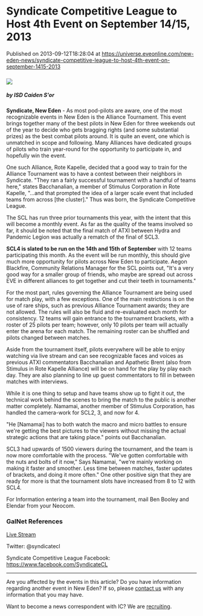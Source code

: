 # Syndicate Competitive League to Host 4th Event on September 14/15, 2013
Published on 2013-09-12T18:28:04 at https://universe.eveonline.com/new-eden-news/syndicate-competitive-league-to-host-4th-event-on-september-1415-2013

###   

![](http://web.ccpgamescdn.com/newssystem/media/64904/1/ISD_IC.png)

#####  by ISD Caiden S'or

**Syndicate, New Eden** \- As most pod-pilots are aware, one of the most recognizable events in New Eden is the Alliance Tournament. This event brings together many of the best pilots in New Eden for three weekends out of the year to decide who gets bragging rights (and some substantial prizes) as the best combat pilots around. It is quite an event, one which is unmatched in scope and following. Many Alliances have dedicated groups of pilots who train year-round for the opportunity to participate in, and hopefully win the event.

One such Alliance, Rote Kapelle, decided that a good way to train for the Alliance Tournament was to have a contest between their neighbors in Syndicate.  "They ran a fairly successful tournament with a handful of teams here," states Bacchanalian, a member of Stimulus Corporation in Rote Kapelle, "...and that prompted the idea of a larger scale event that included teams from across [the cluster]." Thus was born, the Syndicate Competitive League.

The SCL has run three prior tournaments this year, with the intent that this will become a monthly event. As far as the quality of the teams involved so far, it should be noted that the final match of ATXI between Hydra and Pandemic Legion was actually a rematch of the final of SCL3.

**SCL4 is slated to be run on the 14th and 15th of September** with 12 teams participating this month. As the event will be run monthly, this should give much more opportunity for pilots across New Eden to participate. Aegon Blackfire, Community Relations Manager for the SCL points out,  "It's a very good way for a smaller group of friends, who maybe are spread out across EVE in different alliances to get together and cut their teeth in tournaments."

For the most part, rules governing the Alliance Tournament are being used for match play, with a few exceptions. One of the main restrictions is on the use of rare ships, such as previous Alliance Tournament awards; they are not allowed. The rules will also be fluid and re-evaluated each month for consistency. 12 teams will gain entrance to the tournament brackets, with a roster of 25 pilots per team; however, only 10 pilots per team will actually enter the arena for each match. The remaining roster can be shuffled and pilots changed between matches.

Aside from the tournament itself, pilots everywhere will be able to enjoy watching via live stream and can see recognizable faces and voices as previous ATXI commentators Bacchanalian and Apathetic Brent (also from Stimulus in Rote Kapelle Alliance) will be on hand for the play by play each day. They are also planning to line up guest commentators to fill in between matches with interviews.

While it is one thing to setup and have teams show up to fight it out, the technical work behind the scenes to bring the match to the public is another matter completely. Namamai, another member of Stimulus Corporation, has handled the camera-work for SCL2, 3, and now for 4.

"He [Namamai] has to both watch the macro and micro battles to ensure we're getting the best pictures to the viewers without missing the actual strategic actions that are taking place." points out Bacchanalian.

SCL3 had upwards of 1500 viewers during the tournament, and the team is now more comfortable with the process. "We've gotten comfortable with the nuts and bolts of it now," Says Namamai, "we're mainly working on making it faster and smoother. Less time between matches, faster updates of brackets, and doing it more often." One other positive sign that they are ready for more is that the tournament slots have increased from 8 to 12 with SCL4.

For Information entering a team into the tournament, mail Ben Booley and Elendar from your Neocom.

###  GalNet References

[Live Stream](http://www.twitch.tv/syndicatecl)

Twitter: @syndicatecl

Syndicate Competitive League Facebook: <https://www.facebook.com/SyndicateCL>

* * *

Are you affected by the events in this article? Do you have information regarding another event in New Eden? If so, please [contact us](http://www.eveonline.com/news.asp?a=submitrp) with any information that you may have.

Want to become a news correspondent with IC? We are [recruiting](http://www.eveonline.com/isd.asp).
